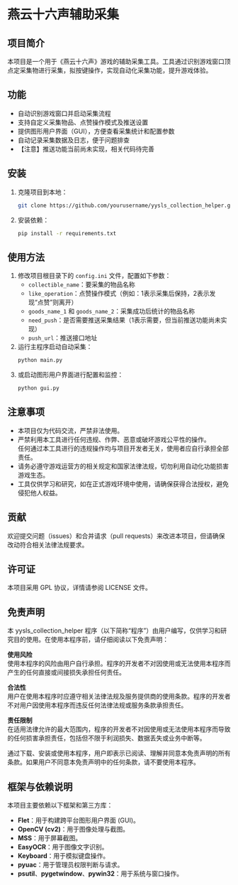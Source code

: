 # 燕云十六声辅助采集

## 项目简介

本项目是一个用于《燕云十六声》游戏的辅助采集工具。工具通过识别游戏窗口顶点定采集物进行采集，拟按键操作，实现自动化采集功能，提升游戏体验。

## 功能

- 自动识别游戏窗口并启动采集流程
- 支持自定义采集物品、点赞操作模式及推送设置
- 提供图形用户界面（GUI），方便查看采集统计和配置参数
- 自动记录采集数据及日志，便于问题排查
- 【注意】推送功能当前尚未实现，相关代码待完善

## 安装

1. 克隆项目到本地：
    ```bash
    git clone https://github.com/yourusername/yysls_collection_helper.git
    ```
2. 安装依赖：
    ```bash
    pip install -r requirements.txt
    ```

## 使用方法

1. 修改项目根目录下的 `config.ini` 文件，配置如下参数：
   - `collectible_name`：要采集的物品名称
   - `like_operation`：点赞操作模式（例如：1表示采集后保持，2表示发现“点赞”则离开）
   - `goods_name_1` 和 `goods_name_2`：采集成功后统计的物品名称
   - `need_push`：是否需要推送采集结果（1表示需要，但当前推送功能尚未实现）
   - `push_url`：推送接口地址
2. 运行主程序启动自动采集：
    ```bash
    python main.py
    ```
3. 或启动图形用户界面进行配置和监控：
    ```bash
    python gui.py
    ```

## 注意事项

- 本项目仅为代码交流，严禁非法使用。
- 严禁利用本工具进行任何违规、作弊、恶意或破坏游戏公平性的操作。  
  任何通过本工具进行的违规操作均与项目开发者无关，使用者应自行承担全部责任。
- 请务必遵守游戏运营方的相关规定和国家法律法规，切勿利用自动化功能损害游戏生态。
- 工具仅供学习和研究，如在正式游戏环境中使用，请确保获得合法授权，避免侵犯他人权益。

## 贡献

欢迎提交问题（issues）和合并请求（pull requests）来改进本项目，但请确保改动符合相关法律法规要求。

## 许可证

本项目采用 GPL 协议，详情请参阅 LICENSE 文件。

## 免责声明

本 yysls_collection_helper 程序（以下简称“程序”）由用户编写，仅供学习和研究目的使用。在使用本程序前，请仔细阅读以下免责声明：

**使用风险**  
使用本程序的风险由用户自行承担。程序的开发者不对因使用或无法使用本程序而产生的任何直接或间接损失承担任何责任。

**合法性**  
用户在使用本程序时应遵守相关法律法规及服务提供商的使用条款。程序的开发者不对用户因使用本程序而违反任何法律法规或服务条款承担责任。

**责任限制**  
在适用法律允许的最大范围内，程序的开发者不对因使用或无法使用本程序而导致的任何损害承担责任，包括但不限于利润损失、数据丢失或业务中断等。

通过下载、安装或使用本程序，用户即表示已阅读、理解并同意本免责声明的所有条款。如果用户不同意本免责声明中的任何条款，请不要使用本程序。

## 框架与依赖说明

本项目主要依赖以下框架和第三方库：
- **Flet**：用于构建跨平台图形用户界面 (GUI)。
- **OpenCV (cv2)**：用于图像处理与截图。
- **MSS**：用于屏幕截图。
- **EasyOCR**：用于图像文字识别。
- **Keyboard**：用于模拟键盘操作。
- **pyuac**：用于管理员权限判断与请求。
- **psutil**、**pygetwindow**、**pywin32**：用于系统与窗口操作。